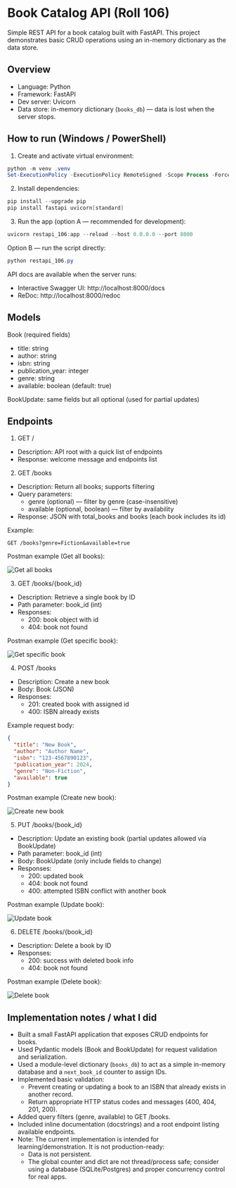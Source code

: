 # Book Catalog API (Roll 106)

Simple REST API for a book catalog built with FastAPI. This project demonstrates basic CRUD operations using an in-memory dictionary as the data store.

## Overview
- Language: Python  
- Framework: FastAPI  
- Dev server: Uvicorn  
- Data store: in-memory dictionary (`books_db`) — data is lost when the server stops.

## How to run (Windows / PowerShell)
1. Create and activate virtual environment:
```powershell
python -m venv .venv
Set-ExecutionPolicy -ExecutionPolicy RemoteSigned -Scope Process -Force; .\.venv\Scripts\Activate.ps1
```
2. Install dependencies:
```powershell
pip install --upgrade pip
pip install fastapi uvicorn[standard]
```
3. Run the app (option A — recommended for development):
```powershell
uvicorn restapi_106:app --reload --host 0.0.0.0 --port 8000
```
Option B — run the script directly:
```powershell
python restapi_106.py
```

API docs are available when the server runs:
- Interactive Swagger UI: http://localhost:8000/docs
- ReDoc: http://localhost:8000/redoc

## Models
Book (required fields)
- title: string
- author: string
- isbn: string
- publication_year: integer
- genre: string
- available: boolean (default: true)

BookUpdate: same fields but all optional (used for partial updates)

## Endpoints

1. GET /
- Description: API root with a quick list of endpoints
- Response: welcome message and endpoints list

2. GET /books
- Description: Return all books; supports filtering
- Query parameters:
  - genre (optional) — filter by genre (case-insensitive)
  - available (optional, boolean) — filter by availability
- Response: JSON with total_books and books (each book includes its id)

Example:
```http
GET /books?genre=Fiction&available=true
```

Postman example (Get all books):

![Get all books](images/get_all_book.png)

3. GET /books/{book_id}
- Description: Retrieve a single book by ID
- Path parameter: book_id (int)
- Responses:
  - 200: book object with id
  - 404: book not found

Postman example (Get specific book):

![Get specific book](images/get_specific_book.png)

4. POST /books
- Description: Create a new book
- Body: Book (JSON)
- Responses:
  - 201: created book with assigned id
  - 400: ISBN already exists

Example request body:
```json
{
  "title": "New Book",
  "author": "Author Name",
  "isbn": "123-4567890123",
  "publication_year": 2024,
  "genre": "Non-Fiction",
  "available": true
}
```

Postman example (Create new book):

![Create new book](images/Create_new_book.png)

5. PUT /books/{book_id}
- Description: Update an existing book (partial updates allowed via BookUpdate)
- Path parameter: book_id (int)
- Body: BookUpdate (only include fields to change)
- Responses:
  - 200: updated book
  - 404: book not found
  - 400: attempted ISBN conflict with another book

Postman example (Update book):

![Update book](images/update_book.png)

6. DELETE /books/{book_id}
- Description: Delete a book by ID
- Responses:
  - 200: success with deleted book info
  - 404: book not found

Postman example (Delete book):

![Delete book](images/delete_book.png)

## Implementation notes / what I did
- Built a small FastAPI application that exposes CRUD endpoints for books.
- Used Pydantic models (Book and BookUpdate) for request validation and serialization.
- Used a module-level dictionary (`books_db`) to act as a simple in-memory database and a `next_book_id` counter to assign IDs.
- Implemented basic validation:
  - Prevent creating or updating a book to an ISBN that already exists in another record.
  - Return appropriate HTTP status codes and messages (400, 404, 201, 200).
- Added query filters (genre, available) to GET /books.
- Included inline documentation (docstrings) and a root endpoint listing available endpoints.
- Note: The current implementation is intended for learning/demonstration. It is not production-ready:
  - Data is not persistent.
  - The global counter and dict are not thread/process safe; consider using a database (SQLite/Postgres) and proper concurrency control for real apps.
